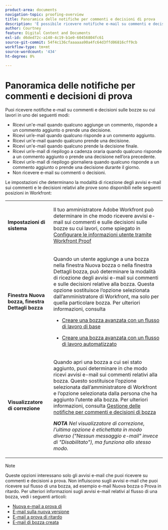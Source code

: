 ```yaml
---
product-area: documents
navigation-topic: proofing-overview
title: Panoramica delle notifiche per commenti e decisioni di prova
description: 'È possibile ricevere notifiche e-mail su commenti e decisioni prese sulle bozze su cui si lavora in uno dei seguenti modi: EDIT ME.'
author: Courtney
feature: Digital Content and Documents
exl-id: d6ded72c-a140-4c19-b1e0-60456804fc61
source-git-commit: 54f4c136cfaaaaaa90a4fc64d3ffd06816cff9cb
workflow-type: tm+mt
source-wordcount: '434'
ht-degree: 0%

---
```


# Panoramica delle notifiche per commenti e decisioni di prova

Puoi ricevere notifiche e-mail su commenti e decisioni sulle bozze su cui lavori in uno dei seguenti modi:

* Ricevi un&#39;e-mail quando qualcuno aggiunge un commento, risponde a un commento aggiunto o prende una decisione.
* Ricevi un’e-mail quando qualcuno risponde a un commento aggiunto.
* Ricevi un&#39;e-mail quando qualcuno prende una decisione.
* Ricevi un&#39;e-mail quando qualcuno prende la decisione finale.
* Ricevi un’e-mail di riepilogo a cadenza oraria quando qualcuno risponde a un commento aggiunto o prende una decisione nell’ora precedente.
* Ricevi un’e-mail di riepilogo giornaliera quando qualcuno risponde a un commento aggiunto o prende una decisione durante il giorno.
* Non ricevere e-mail su commenti o decisioni.

Le impostazioni che determinano la modalità di ricezione degli avvisi e-mail sui commenti e le decisioni relativi alle prove sono disponibili nelle seguenti posizioni in Workfront:

<table cellpadding="10" cellspacing="0"> 
 <tbody> 
  <tr> 
   <td role="rowheader"> <p><span class="wysiwyg-font-size-medium"><strong>Impostazioni di sistema</strong></span> </p> </td> 
   <td> <p><span class="wysiwyg-font-size-medium">Il tuo amministratore Adobe Workfront può determinare in che modo ricevere avvisi e-mail sui commenti e sulle decisioni sulle bozze su cui lavori, come spiegato in <a href="../../../workfront-proof/wp-mnguserscontacts/users/configure-user-info.md" class="MCXref xref">Configurare le informazioni utente tramite Workfront Proof</a></span> </p> </td> 
  </tr> 
  <tr> 
   <td role="rowheader"> <p><span class="wysiwyg-font-size-medium"><strong>Finestra Nuova bozza, finestra Dettagli bozza</strong></span> </p> </td> 
   <td> <p><span class="wysiwyg-font-size-medium">Quando un utente aggiunge a una bozza nella finestra Nuova bozza o nella finestra Dettagli bozza, può determinare la modalità di ricezione degli avvisi e-mail sui commenti e sulle decisioni relative alla bozza. Questa opzione sostituisce l’opzione selezionata dall’amministratore di Workfront, ma solo per quella particolare bozza. Per ulteriori informazioni, consulta</span> </p> 
    <ul> 
     <li> <p><a href="../../../review-and-approve-work/proofing/creating-proofs-within-workfront/configure-basic-proof-workflow.md" class="MCXref xref">Creare una bozza avanzata con un flusso di lavoro di base</a> </p> </li> 
     <li> <p><a href="../../../review-and-approve-work/proofing/creating-proofs-within-workfront/create-automated-proof-workflow.md" class="MCXref xref">Creare una bozza avanzata con un flusso di lavoro automatizzato</a> </p> </li> 
    </ul> </td> 
  </tr> 
  <tr> 
   <td role="rowheader"> <p><span class="wysiwyg-font-size-medium"><strong>Visualizzatore di correzione</strong></span> </p> </td> 
   <td> <p><span class="wysiwyg-font-size-medium">Quando apri una bozza a cui sei stato aggiunto, puoi determinare in che modo ricevi avvisi e-mail sui commenti relativi alla bozza. Questo sostituisce l’opzione selezionata dall’amministratore di Workfront e l’opzione selezionata dalla persona che ha aggiunto l’utente alla bozza. Per ulteriori informazioni, consulta <a href="../../../review-and-approve-work/proofing/reviewing-proofs-within-workfront/manage-notifications-for-proof-comments.md" class="MCXref xref">Gestione delle notifiche per commenti e decisioni di bozza</a></span> </p> <p><span class="wysiwyg-font-size-medium"><em><strong>NOTA</strong> Nel visualizzatore di correzione, l’ultima opzione è etichettata in modo diverso ("Nessun messaggio e-mail" invece di "Disabilitato"), ma funziona allo stesso modo.</em></span> </p> </td> 
  </tr> 
 </tbody> 
</table>

>[!NOTE]
>
>Queste opzioni interessano solo gli avvisi e-mail che puoi ricevere su commenti e decisioni a prova. Non influiscono sugli avvisi e-mail che puoi ricevere sul flusso di una bozza, ad esempio e-mail Nuova bozza o Prova in ritardo. Per ulteriori informazioni sugli avvisi e-mail relativi al flusso di una bozza, vedi i seguenti articoli:
>
>* [Nuova e-mail a prova di](../../../workfront-proof/wp-emailsntfctns/proof-notifications-and-reminders/new-proof-email.md)
>* [E-mail sulla nuova versione](../../../workfront-proof/wp-emailsntfctns/proof-notifications-and-reminders/new-version-email.md)
>* [E-mail a prova di ritardo](../../../workfront-proof/wp-emailsntfctns/proof-notifications-and-reminders/late-proof-email.md)
>* [E-mail di bozza creata](../../../workfront-proof/wp-emailsntfctns/proof-notifications-and-reminders/proof-made-email.md)

